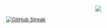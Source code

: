 <p align="center">
  <a href="https://github.com/DenverCoder1/readme-typing-svg">
    <img src="https://readme-typing-svg.demolab.com/?lines=Denis%20Sermyagin,%20DevOps%20Engineer&font=Fira%20Code&center=true&width=440&height=45&color=f75c7e&vCenter=true&pause=2000&size=22" />
  </a>
</p>

[![GitHub Streak](https://github-readme-streak-stats.herokuapp.com?user=katawasiya&theme=transparent&mode=weekly)](https://git.io/streak-stats)

<!-- 🚀 **Check out my latest projects:**
- [Project 1](https://github.com/katawasiya/project1)
- [Project 2](https://github.com/katawasiya/project2)
- [Project 3](https://github.com/katawasiya/project3) -->
